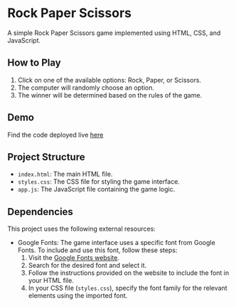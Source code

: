 # Rock Paper Scissors

A simple Rock Paper Scissors game implemented using HTML, CSS, and JavaScript.

## How to Play

1. Click on one of the available options: Rock, Paper, or Scissors.
2. The computer will randomly choose an option.
3. The winner will be determined based on the rules of the game.

## Demo
Find the code deployed live [here](https://ratified.github.io/Rock-Paper-Scissors/)

## Project Structure

- `index.html`: The main HTML file.
- `styles.css`: The CSS file for styling the game interface.
- `app.js`: The JavaScript file containing the game logic.

## Dependencies

This project uses the following external resources:

- Google Fonts: The game interface uses a specific font from Google Fonts. To include and use this font, follow these steps:
  1. Visit the [Google Fonts website](https://fonts.google.com/).
  2. Search for the desired font and select it.
  3. Follow the instructions provided on the website to include the font in your HTML file.
  4. In your CSS file (`styles.css`), specify the font family for the relevant elements using the imported font.
